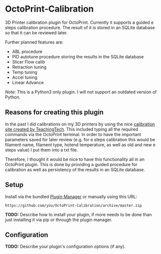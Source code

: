 # OctoPrint-Calibration

3D Printer calibration plugin for OctoPrint.
Currently it supports a guided e steps calibration procedure.
The result of it is stored in an SQLite database so that it can be reviewed later.

Further planned features are:
  - ABL procedure
  - PID autotune procedure storing the results in the SQLite database
  - Slicer Flow calib
  - Retraction tuning
  - Temp tuning
  - Accel tuning
  - Linear Advance

*Note:* This is a Python3 only plugin. I will not support an outdated version of Python.

## Reasons for creating this plugin

In the past I did calibrations on my 3D printers by using the nice [calibration site created by TeachingTech](https://teachingtechyt.github.io/calibration.html).
This included typing all the required commands via the OctoPrint terminal.
In order to have the important parameters saved for later review (e.g. for e steps calibration this would be filament name, filament type, hotend temperature, as well as old and new e steps value) I put them into a txt file.

Therefore, I thought it would be nice to have this functionality all in an OctoPrint plugin.
This is done by providing a guided procedure for calibration as well as persistency of the results in an SQLite database.

## Setup

Install via the bundled [Plugin Manager](https://docs.octoprint.org/en/master/bundledplugins/pluginmanager.html)
or manually using this URL:

    https://github.com/you/OctoPrint-Calibration/archive/master.zip

**TODO:** Describe how to install your plugin, if more needs to be done than just installing it via pip or through
the plugin manager.

## Configuration

**TODO:** Describe your plugin's configuration options (if any).
